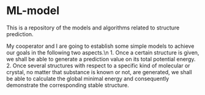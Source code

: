 # ML-model
This is a repository of the models and algorithms related to structure prediction.

My cooperator and I are going to establish some simple models to achieve our goals in the following two aspects.\n
	1. Once a certain structure is given, we shall be able to generate a prediction value on its total potential energy.
	2. Once several structures with respect to a specific kind of molecular or crystal, no matter that substance is known or not, are generated, we shall be able to calculate the global minimal energy and consequently demonstrate the corresponding stable structure.
